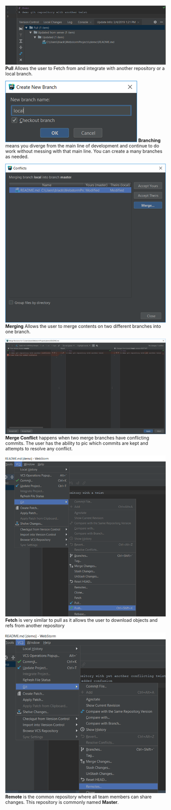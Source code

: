 ![Step 1](https://raw.githubusercontent.com/Chidiebere00/boilerplate/master/img/step_09.PNG)
**Pull** Allows the user to Fetch from and integrate with another repository or a local branch.


![Step 2](https://raw.githubusercontent.com/Chidiebere00/boilerplate/master/img/step_11.PNG)
**Branching** means you diverge from the main line of development and continue to do work
 without messing with that main line. You can create a many branches as needed.
 
![Step 3](https://raw.githubusercontent.com/Chidiebere00/boilerplate/master/img/step_13.PNG)
**Merging** Allows the user to merge contents on two different branches into one branch. 

![Step 4](https://raw.githubusercontent.com/Chidiebere00/boilerplate/master/img/step_14.PNG)
**Merge Conflict** happens when two merge branches have conflicting commits. The user has the ability
to pic which commits are kept and attempts to resolve any conflict.

![Step 5](https://raw.githubusercontent.com/Chidiebere00/boilerplate/master/img/step_07.PNG)
**Fetch** is very similar to pull as it allows the user to download objects and refs from 
another repository

![Step 6](https://raw.githubusercontent.com/Chidiebere00/boilerplate/master/img/step_15.PNG)
**Remote** is the common repository where all team members can share changes. This repository is
commonly named **Master**.

